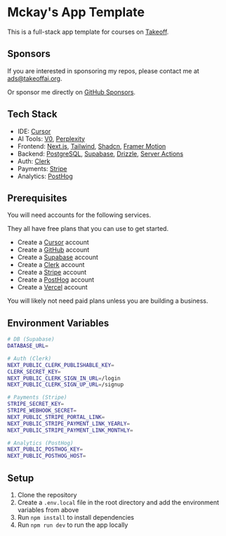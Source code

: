 # Mckay's App Template

This is a full-stack app template for courses on [Takeoff](https://JoinTakeoff.com/).

## Sponsors

If you are interested in sponsoring my repos, please contact me at [ads@takeoffai.org](mailto:ads@takeoffai.org).

Or sponsor me directly on [GitHub Sponsors](https://github.com/sponsors/mckaywrigley).

## Tech Stack

- IDE: [Cursor](https://www.cursor.com/)
- AI Tools: [V0](https://v0.dev/), [Perplexity](https://www.perplexity.com/)
- Frontend: [Next.js](https://nextjs.org/docs), [Tailwind](https://tailwindcss.com/docs/guides/nextjs), [Shadcn](https://ui.shadcn.com/docs/installation), [Framer Motion](https://www.framer.com/motion/introduction/)
- Backend: [PostgreSQL](https://www.postgresql.org/about/), [Supabase](https://supabase.com/), [Drizzle](https://orm.drizzle.team/docs/get-started-postgresql), [Server Actions](https://nextjs.org/docs/app/building-your-application/data-fetching/server-actions-and-mutations)
- Auth: [Clerk](https://clerk.com/)
- Payments: [Stripe](https://stripe.com/)
- Analytics: [PostHog](https://posthog.com/)

## Prerequisites

You will need accounts for the following services.

They all have free plans that you can use to get started.

- Create a [Cursor](https://www.cursor.com/) account
- Create a [GitHub](https://github.com/) account
- Create a [Supabase](https://supabase.com/) account
- Create a [Clerk](https://clerk.com/) account
- Create a [Stripe](https://stripe.com/) account
- Create a [PostHog](https://posthog.com/) account
- Create a [Vercel](https://vercel.com/) account

You will likely not need paid plans unless you are building a business.

## Environment Variables

```bash
# DB (Supabase)
DATABASE_URL=

# Auth (Clerk)
NEXT_PUBLIC_CLERK_PUBLISHABLE_KEY=
CLERK_SECRET_KEY=
NEXT_PUBLIC_CLERK_SIGN_IN_URL=/login
NEXT_PUBLIC_CLERK_SIGN_UP_URL=/signup

# Payments (Stripe)
STRIPE_SECRET_KEY=
STRIPE_WEBHOOK_SECRET=
NEXT_PUBLIC_STRIPE_PORTAL_LINK=
NEXT_PUBLIC_STRIPE_PAYMENT_LINK_YEARLY=
NEXT_PUBLIC_STRIPE_PAYMENT_LINK_MONTHLY=

# Analytics (PostHog)
NEXT_PUBLIC_POSTHOG_KEY=
NEXT_PUBLIC_POSTHOG_HOST=
```

## Setup

1. Clone the repository
2. Create a `.env.local` file in the root directory and add the environment variables from above
3. Run `npm install` to install dependencies
4. Run `npm run dev` to run the app locally
